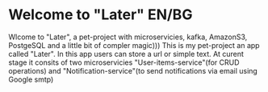 # Welcome to "Later" EN/BG
Wlcome to "Later", a pet-project with microservicies, kafka, AmazonS3, PostgeSQL and a little bit of compler magic)))
This is my pet-project an app called "Later". In this app users can store a url or simple text. At curent stage it consits of two microservicies "User-items-service"(for CRUD operations) and "Notification-service"(to send notifications via email using Google smtp)
